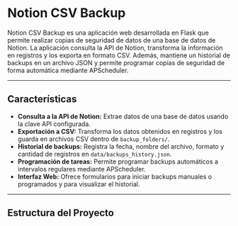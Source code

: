# Notion CSV Backup

Notion CSV Backup es una aplicación web desarrollada en Flask que permite realizar copias de seguridad de datos de una base de datos de Notion. La aplicación consulta la API de Notion, transforma la información en registros y los exporta en formato CSV. Además, mantiene un historial de backups en un archivo JSON y permite programar copias de seguridad de forma automática mediante APScheduler.

---

## Características

- **Consulta a la API de Notion:** Extrae datos de una base de datos usando la clave API configurada.
- **Exportación a CSV:** Transforma los datos obtenidos en registros y los guarda en archivos CSV dentro de `backup_folders/`.
- **Historial de backups:** Registra la fecha, nombre del archivo, formato y cantidad de registros en `data/backups_history.json`.
- **Programación de tareas:** Permite programar backups automáticos a intervalos regulares mediante APScheduler.
- **Interfaz Web:** Ofrece formularios para iniciar backups manuales o programados y para visualizar el historial.

---

## Estructura del Proyecto

